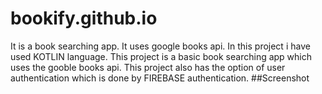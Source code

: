 # bookify.github.io
 It is a book searching app. It uses google books api. In this project i have used KOTLIN language. This project is a basic book searching app which uses the gooble books api. This project also has the option of user authentication which is done by FIREBASE authentication.
##Screenshot
